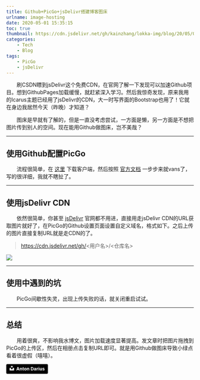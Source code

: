 ```yaml
---
title: Github+PicGo+jsDelivr搭建博客图床
urlname: image-hosting
date: 2020-05-01 15:35:15
toc: true
thumbnail: https://cdn.jsdelivr.net/gh/kainzhang/lokka-img/blog/20/05/01/anton-darius-JNzjM2hhIiQ-unsplash.jpg
categories: 
    - Tech
    - Blog
tags:
    - PicGo
    - jsDelivr
---
```


&emsp;&emsp;刷CSDN瞟到jsDelivr这个免费CDN，在官网了解一下发现可以加速Github项目。想到GithubPages加载缓慢，就赶紧深入学习。然后我惊奇发现，原来我用的Icarus主题已经用了jsDelivr的CDN，大一时写界面的Bootstrap也用了！它就在身边我居然今天（昨晚）才知道？

&emsp;&emsp;图床是早就有了解的，但是一直没考虑尝试，一方面是懒，另一方面是不想把图片传到别人的空间。现在能用Github做图床，岂不美哉？

<!--more-->

---

## 使用Github配置PicGo

&emsp;&emsp;流程很简单，在 [这里](https://github.com/Molunerfinn/PicGo/releases) 下载客户端，然后按照 [官方文档](https://picgo.github.io/PicGo-Doc/zh/guide/config.html#github%E5%9B%BE%E5%BA%8A) 一步步来就vans了，写的很详细，我就不瞎扯了。

---

## 使用jsDelivr CDN

&emsp;&emsp;依然很简单，你甚至 [jsDelivr](https://www.jsdelivr.com/) 官网都不用进，直接用走jsDelivr CDN的URL获取图片就好了，在PicGo的Github设置页面设置自定义域名，格式如下。之后上传的图片直接复制URL就是走CDN的了。

> https://cdn.jsdelivr.net/gh/<用户名>/<仓库名>

![](https://cdn.jsdelivr.net/gh/kainzhang/lokka-img/blog/20/05/01/200501-1.png)

---

## 使用中遇到的坑

&emsp;&emsp;PicGo间歇性失灵，出现上传失败的话，就关闭重启试试。

---

## 总结

&emsp;&emsp;用着很爽，不影响我水博文，图片加载速度显著提高。发文章时把图片拖拽到PicGo的上传区，然后在相册点击复制URL即可。就是用Github做图床导致小绿点看着很虚假（嘻嘻）。

<a style="background-color:black;color:white;text-decoration:none;padding:4px 6px;font-family:-apple-system, BlinkMacSystemFont, &quot;San Francisco&quot;, &quot;Helvetica Neue&quot;, Helvetica, Ubuntu, Roboto, Noto, &quot;Segoe UI&quot;, Arial, sans-serif;font-size:12px;font-weight:bold;line-height:1.2;display:inline-block;border-radius:3px" href="https://unsplash.com/@thesollers?utm_medium=referral&amp;utm_campaign=photographer-credit&amp;utm_content=creditBadge" target="_blank" rel="noopener noreferrer" title="Download free do whatever you want high-resolution photos from Anton Darius"><span style="display:inline-block;padding:2px 3px"><svg xmlns="http://www.w3.org/2000/svg" style="height:12px;width:auto;position:relative;vertical-align:middle;top:-2px;fill:white" viewBox="0 0 32 32"><title>unsplash-logo</title><path d="M10 9V0h12v9H10zm12 5h10v18H0V14h10v9h12v-9z"></path></svg></span><span style="display:inline-block;padding:2px 3px">Anton Darius</span></a>